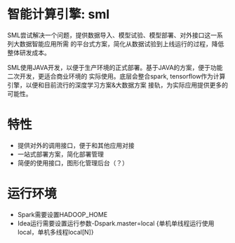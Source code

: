 # 智能计算引擎: sml

SML尝试解决一个问题，提供数据导入、模型试验、模型部署、对外接口这一系列大数据智能应用所需
的平台式方案，简化从数据试验到上线运行的过程，降低整体研发成本。

SML使用JAVA开发，以便于生产环境的正式部署。基于JAVA的方案，便于功能二次开发，更适合商业环境的
实际使用。底层会整合spark, tensorflow作为计算引擎，以便和目前流行的深度学习方案&大数据方案
接轨，为实际应用提供更多的可能性。

# 特性

- 提供对外的调用接口，便于和其他应用对接
- 一站式部署方案，简化部署管理
- 简便的使用接口，图形化管理后台（？）

# 运行环境

- Spark需要设置HADOOP_HOME
- Idea运行需要设置运行参数-Dspark.master=local {单机单线程运行使用local，单机多线程local[N]}